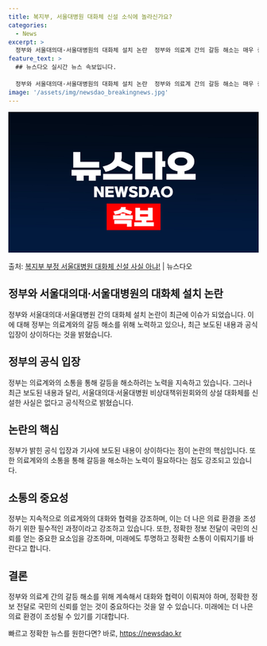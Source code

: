 ```yaml
---
title: 복지부, 서울대병원 대화체 신설 소식에 놀라신가요?
categories:
  - News
excerpt: >
  정부와 서울대의대·서울대병원의 대화체 설치 논란  정부와 의료계 간의 갈등 해소는 매우 중요한 사안입니다. …
feature_text: >
  ## 뉴스다오 실시간 뉴스 속보입니다.

  정부와 서울대의대·서울대병원의 대화체 설치 논란  정부와 의료계 간의 갈등 해소는 매우 중요한 사안입니다. …
image: '/assets/img/newsdao_breakingnews.jpg'
---
```


![뉴스다오 속보](/assets/img/newsdao_breakingnews.jpg)

<p>출처: <a href="https://newsdao.kr/4211" rel="dofollow">복지부 부정 서울대병원 대화체 신설 사실 아냐!</a> | 뉴스다오</p>

## 정부와 서울대의대·서울대병원의 대화체 설치 논란

정부와 서울대의대·서울대병원 간의 대화체 설치 논란이 최근에 이슈가 되었습니다. 이에 대해 정부는 의료계와의 갈등 해소를 위해 노력하고 있으나, 최근 보도된 내용과 공식 입장이 상이하다는 것을 밝혔습니다.

## 정부의 공식 입장

정부는 의료계와의 소통을 통해 갈등을 해소하려는 노력을 지속하고 있습니다. 그러나 최근 보도된 내용과 달리, 서울대의대·서울대병원 비상대책위원회와의 상설 대화체를 신설한 사실은 없다고 공식적으로 밝혔습니다.

## 논란의 핵심

정부가 밝힌 공식 입장과 기사에 보도된 내용이 상이하다는 점이 논란의 핵심입니다. 또한 의료계와의 소통을 통해 갈등을 해소하는 노력이 필요하다는 점도 강조되고 있습니다.

## 소통의 중요성

정부는 지속적으로 의료계와의 대화와 협력을 강조하며, 이는 더 나은 의료 환경을 조성하기 위한 필수적인 과정이라고 강조하고 있습니다. 또한, 정확한 정보 전달이 국민의 신뢰를 얻는 중요한 요소임을 강조하며, 미래에도 투명하고 정확한 소통이 이뤄지기를 바란다고 합니다.

## 결론

정부와 의료계 간의 갈등 해소를 위해 계속해서 대화와 협력이 이뤄져야 하며, 정확한 정보 전달로 국민의 신뢰를 얻는 것이 중요하다는 것을 알 수 있습니다. 미래에는 더 나은 의료 환경이 조성될 수 있기를 기대합니다. 

빠르고 정확한 뉴스를 원한다면? 바로, <a href="https://newsdao.kr" rel="dofollow">https://newsdao.kr</a>


